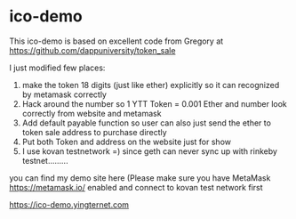 # ico-demo

This ico-demo is based on excellent code from Gregory at 
https://github.com/dappuniversity/token_sale

I just modified few places:

1. make the token 18 digits (just like ether) explicitly so it can recognized by metamask correctly 
2. Hack around the number so 1 YTT Token = 0.001 Ether and number look correctly from website and metamask
3. Add default payable function so user can also just send the ether to token sale address to purchase directly
4. Put both Token and address on the website just for show
5. I use kovan testnetwork =) since geth can never sync up with rinkeby testnet.........

you can find my demo site here (Please make sure you have MetaMask https://metamask.io/ enabled and connect to kovan test network first

https://ico-demo.yingternet.com
